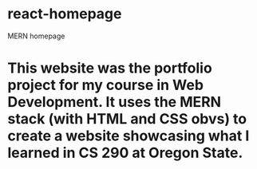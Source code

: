 # react-homepage
MERN homepage

# This website was the portfolio project for my course in Web Development. It uses the MERN stack (with HTML and CSS obvs) to create a website showcasing what I learned in CS 290 at Oregon State.
